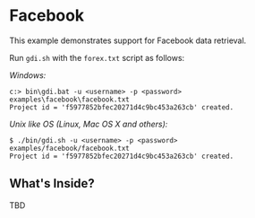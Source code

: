 # Facebook

This example demonstrates support for Facebook data retrieval.

Run `gdi.sh` with the `forex.txt` script as follows:

_Windows:_

    c:> bin\gdi.bat -u <username> -p <password> examples\facebook\facebook.txt
    Project id = 'f5977852bfec20271d4c9bc453a263cb' created.

_Unix like OS (Linux, Mac OS X and others):_

    $ ./bin/gdi.sh -u <username> -p <password> examples/facebook/facebook.txt
    Project id = 'f5977852bfec20271d4c9bc453a263cb' created.

## What's Inside?

TBD